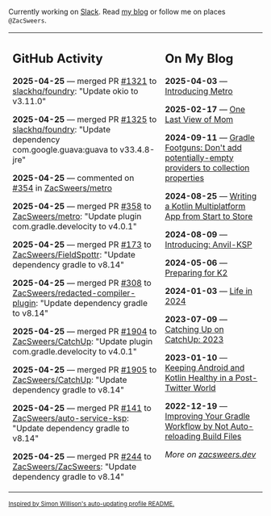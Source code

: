 Currently working on [Slack](https://slack.com/). Read [my blog](https://zacsweers.dev/) or follow me on places `@ZacSweers`.

<table><tr><td valign="top" width="60%">

## GitHub Activity
<!-- githubActivity starts -->
**2025-04-25** — merged PR [#1321](https://github.com/slackhq/foundry/pull/1321) to [slackhq/foundry](https://github.com/slackhq/foundry): "Update okio to v3.11.0"

**2025-04-25** — merged PR [#1325](https://github.com/slackhq/foundry/pull/1325) to [slackhq/foundry](https://github.com/slackhq/foundry): "Update dependency com.google.guava:guava to v33.4.8-jre"

**2025-04-25** — commented on [#354](https://github.com/ZacSweers/metro/pull/354#issuecomment-2831069942) in [ZacSweers/metro](https://github.com/ZacSweers/metro)

**2025-04-25** — merged PR [#358](https://github.com/ZacSweers/metro/pull/358) to [ZacSweers/metro](https://github.com/ZacSweers/metro): "Update plugin com.gradle.develocity to v4.0.1"

**2025-04-25** — merged PR [#173](https://github.com/ZacSweers/FieldSpottr/pull/173) to [ZacSweers/FieldSpottr](https://github.com/ZacSweers/FieldSpottr): "Update dependency gradle to v8.14"

**2025-04-25** — merged PR [#308](https://github.com/ZacSweers/redacted-compiler-plugin/pull/308) to [ZacSweers/redacted-compiler-plugin](https://github.com/ZacSweers/redacted-compiler-plugin): "Update dependency gradle to v8.14"

**2025-04-25** — merged PR [#1904](https://github.com/ZacSweers/CatchUp/pull/1904) to [ZacSweers/CatchUp](https://github.com/ZacSweers/CatchUp): "Update plugin com.gradle.develocity to v4.0.1"

**2025-04-25** — merged PR [#1905](https://github.com/ZacSweers/CatchUp/pull/1905) to [ZacSweers/CatchUp](https://github.com/ZacSweers/CatchUp): "Update dependency gradle to v8.14"

**2025-04-25** — merged PR [#141](https://github.com/ZacSweers/auto-service-ksp/pull/141) to [ZacSweers/auto-service-ksp](https://github.com/ZacSweers/auto-service-ksp): "Update dependency gradle to v8.14"

**2025-04-25** — merged PR [#244](https://github.com/ZacSweers/ZacSweers/pull/244) to [ZacSweers/ZacSweers](https://github.com/ZacSweers/ZacSweers): "Update dependency gradle to v8.14"
<!-- githubActivity ends -->
</td><td valign="top" width="40%">

## On My Blog
<!-- blog starts -->
**2025-04-03** — [Introducing Metro](https://www.zacsweers.dev/introducing-metro/)

**2025-02-17** — [One Last View of Mom](https://www.zacsweers.dev/one-last-view-of-mom/)

**2024-09-11** — [Gradle Footguns: Don't add potentially-empty providers to collection properties](https://www.zacsweers.dev/gradle-footgun-adding-empty-providers-to-collection-properties/)

**2024-08-25** — [Writing a Kotlin Multiplatform App from Start to Store](https://www.zacsweers.dev/writing-a-kotlin-multiplatform-app-from-start-to-store/)

**2024-08-09** — [Introducing: Anvil-KSP](https://www.zacsweers.dev/introducing-anvil-ksp/)

**2024-05-06** — [Preparing for K2](https://www.zacsweers.dev/preparing-for-k2/)

**2024-01-03** — [Life in 2024](https://www.zacsweers.dev/life-in-2024/)

**2023-07-09** — [Catching Up on CatchUp: 2023](https://www.zacsweers.dev/catching-up-on-catchup-2023/)

**2023-01-10** — [Keeping Android and Kotlin Healthy in a Post-Twitter World](https://www.zacsweers.dev/keeping-android-healthy/)

**2022-12-19** — [Improving Your Gradle Workflow by Not Auto-reloading Build Files](https://www.zacsweers.dev/improving-your-workflow-by-not-auto-reloading-build-files/)
<!-- blog ends -->
_More on [zacsweers.dev](https://zacsweers.dev/)_
</td></tr></table>

<sub><a href="https://simonwillison.net/2020/Jul/10/self-updating-profile-readme/">Inspired by Simon Willison's auto-updating profile README.</a></sub>